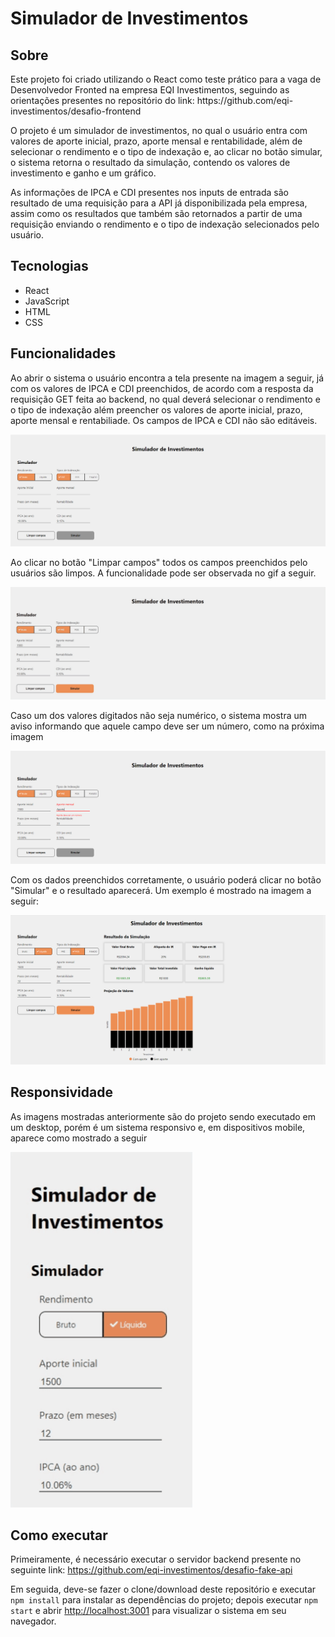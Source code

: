 # Simulador de Investimentos

## Sobre

<p>Este projeto foi criado utilizando o React como teste prático para a vaga de Desenvolvedor Fronted na empresa EQI Investimentos, seguindo as orientações presentes no repositório do link: https://github.com/eqi-investimentos/desafio-frontend </p>
<p>O projeto é um simulador de investimentos, no qual o usuário entra com valores de aporte inicial, prazo, aporte mensal e rentabilidade, além de selecionar o rendimento e o tipo de indexação e, ao clicar no botão simular, o sistema retorna o resultado da simulação, contendo os valores de investimento e ganho e um gráfico.</p>
<p>As informações de IPCA e CDI presentes nos inputs de entrada são resultado de uma requisição para a API já disponibilizada pela empresa, assim como os resultados que também são retornados a partir de uma requisição enviando o rendimento e o tipo de indexação selecionados pelo usuário.</p>

## Tecnologias
+ React
+ JavaScript
+ HTML
+ CSS

## Funcionalidades
<p>Ao abrir o sistema o usuário encontra a tela presente na imagem a seguir, já com os valores de IPCA e CDI preenchidos, de acordo com a resposta da requisição GET feita ao backend, no qual deverá selecionar o rendimento e o tipo de indexação além preencher os valores de aporte inicial, prazo, aporte mensal e rentabiliade. Os campos de IPCA e CDI não são editáveis.</p>
<img alt="homeScreen" title="homeScreen" src="./public/readme/home.PNG"/>

<p>Ao clicar no botão "Limpar campos" todos os campos preenchidos pelo usuários são limpos. A funcionalidade pode ser observada no gif a seguir.</p>
<img alt="clear" title="clear" src="./public/readme/clear.gif"/>

<p>Caso um dos valores digitados não seja numérico, o sistema mostra um aviso informando que aquele campo deve ser um número, como na próxima imagem</p>
<img alt="warning" title="warning" src="./public/readme/warning.PNG"/>

<p>Com os dados preenchidos corretamente, o usuário poderá clicar no botão "Simular" e o resultado aparecerá. Um exemplo é mostrado na imagem a seguir:</p>
<img alt="results" title="results" src="./public/readme/results.PNG"/>

## Responsividade
<p>As imagens mostradas anteriormente são do projeto sendo executado em um desktop, porém é um sistema responsivo e, em dispositivos mobile, aparece como mostrado a seguir</p>
<img alt="mobile" title="mobile" src="./public/readme/mobile.gif"/>

## Como executar

Primeiramente, é necessário executar o servidor backend presente no seguinte link: https://github.com/eqi-investimentos/desafio-fake-api

Em seguida, deve-se fazer o clone/download deste repositório e executar `npm install` para instalar as dependências do projeto; depois executar `npm start` e abrir [http://localhost:3001](http://localhost:3001) para visualizar o sistema em seu navegador.